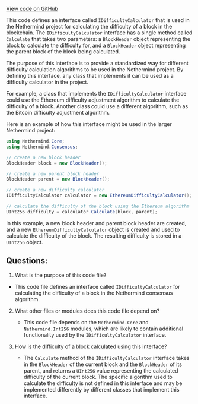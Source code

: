 [View code on GitHub](https://github.com/nethermindeth/nethermind/Nethermind.Consensus/IDifficultyCalculator.cs)

This code defines an interface called `IDifficultyCalculator` that is used in the Nethermind project for calculating the difficulty of a block in the blockchain. The `IDifficultyCalculator` interface has a single method called `Calculate` that takes two parameters: a `BlockHeader` object representing the block to calculate the difficulty for, and a `BlockHeader` object representing the parent block of the block being calculated.

The purpose of this interface is to provide a standardized way for different difficulty calculation algorithms to be used in the Nethermind project. By defining this interface, any class that implements it can be used as a difficulty calculator in the project.

For example, a class that implements the `IDifficultyCalculator` interface could use the Ethereum difficulty adjustment algorithm to calculate the difficulty of a block. Another class could use a different algorithm, such as the Bitcoin difficulty adjustment algorithm.

Here is an example of how this interface might be used in the larger Nethermind project:

```csharp
using Nethermind.Core;
using Nethermind.Consensus;

// create a new block header
BlockHeader block = new BlockHeader();

// create a new parent block header
BlockHeader parent = new BlockHeader();

// create a new difficulty calculator
IDifficultyCalculator calculator = new EthereumDifficultyCalculator();

// calculate the difficulty of the block using the Ethereum algorithm
UInt256 difficulty = calculator.Calculate(block, parent);
```

In this example, a new block header and parent block header are created, and a new `EthereumDifficultyCalculator` object is created and used to calculate the difficulty of the block. The resulting difficulty is stored in a `UInt256` object.
## Questions: 
 1. What is the purpose of this code file?
   - This code file defines an interface called `IDifficultyCalculator` for calculating the difficulty of a block in the Nethermind consensus algorithm.

2. What other files or modules does this code file depend on?
   - This code file depends on the `Nethermind.Core` and `Nethermind.Int256` modules, which are likely to contain additional functionality used by the `IDifficultyCalculator` interface.

3. How is the difficulty of a block calculated using this interface?
   - The `Calculate` method of the `IDifficultyCalculator` interface takes in the `BlockHeader` of the current block and the `BlockHeader` of its parent, and returns a `UInt256` value representing the calculated difficulty of the current block. The specific algorithm used to calculate the difficulty is not defined in this interface and may be implemented differently by different classes that implement this interface.